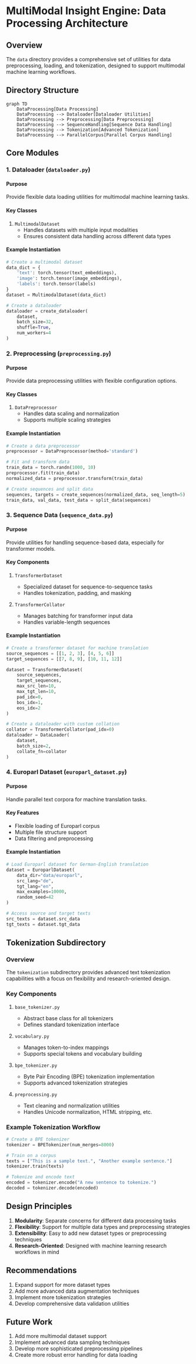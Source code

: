 # MultiModal Insight Engine: Data Processing Architecture

## Overview

The `data` directory provides a comprehensive set of utilities for data preprocessing, loading, and tokenization, designed to support multimodal machine learning workflows.

## Directory Structure

```mermaid
graph TD
    DataProcessing[Data Processing]
    DataProcessing --> Dataloader[Dataloader Utilities]
    DataProcessing --> Preprocessing[Data Preprocessing]
    DataProcessing --> SequenceHandling[Sequence Data Handling]
    DataProcessing --> Tokenization[Advanced Tokenization]
    DataProcessing --> ParallelCorpus[Parallel Corpus Handling]
```

## Core Modules

### 1. Dataloader (`dataloader.py`)

#### Purpose
Provide flexible data loading utilities for multimodal machine learning tasks.

#### Key Classes
1. `MultimodalDataset`
   - Handles datasets with multiple input modalities
   - Ensures consistent data handling across different data types

#### Example Instantiation
```python
# Create a multimodal dataset
data_dict = {
    'text': torch.tensor(text_embeddings),
    'image': torch.tensor(image_embeddings),
    'labels': torch.tensor(labels)
}
dataset = MultimodalDataset(data_dict)

# Create a dataloader
dataloader = create_dataloader(
    dataset,
    batch_size=32,
    shuffle=True,
    num_workers=4
)
```

### 2. Preprocessing (`preprocessing.py`)

#### Purpose
Provide data preprocessing utilities with flexible configuration options.

#### Key Classes
1. `DataPreprocessor`
   - Handles data scaling and normalization
   - Supports multiple scaling strategies

#### Example Instantiation
```python
# Create a data preprocessor
preprocessor = DataPreprocessor(method='standard')

# Fit and transform data
train_data = torch.randn(1000, 10)
preprocessor.fit(train_data)
normalized_data = preprocessor.transform(train_data)

# Create sequences and split data
sequences, targets = create_sequences(normalized_data, seq_length=5)
train_data, val_data, test_data = split_data(sequences)
```

### 3. Sequence Data (`sequence_data.py`)

#### Purpose
Provide utilities for handling sequence-based data, especially for transformer models.

#### Key Components
1. `TransformerDataset`
   - Specialized dataset for sequence-to-sequence tasks
   - Handles tokenization, padding, and masking

2. `TransformerCollator`
   - Manages batching for transformer input data
   - Handles variable-length sequences

#### Example Instantiation
```python
# Create a transformer dataset for machine translation
source_sequences = [[1, 2, 3], [4, 5, 6]]
target_sequences = [[7, 8, 9], [10, 11, 12]]

dataset = TransformerDataset(
    source_sequences, 
    target_sequences,
    max_src_len=10,
    max_tgt_len=10,
    pad_idx=0,
    bos_idx=1,
    eos_idx=2
)

# Create a dataloader with custom collation
collator = TransformerCollator(pad_idx=0)
dataloader = DataLoader(
    dataset, 
    batch_size=2, 
    collate_fn=collator
)
```

### 4. Europarl Dataset (`europarl_dataset.py`)

#### Purpose
Handle parallel text corpora for machine translation tasks.

#### Key Features
- Flexible loading of Europarl corpus
- Multiple file structure support
- Data filtering and preprocessing

#### Example Instantiation
```python
# Load Europarl dataset for German-English translation
dataset = EuroparlDataset(
    data_dir="data/europarl",
    src_lang="de",
    tgt_lang="en",
    max_examples=10000,
    random_seed=42
)

# Access source and target texts
src_texts = dataset.src_data
tgt_texts = dataset.tgt_data
```

## Tokenization Subdirectory

### Overview
The `tokenization` subdirectory provides advanced text tokenization capabilities with a focus on flexibility and research-oriented design.

### Key Components
1. `base_tokenizer.py`
   - Abstract base class for all tokenizers
   - Defines standard tokenization interface

2. `vocabulary.py`
   - Manages token-to-index mappings
   - Supports special tokens and vocabulary building

3. `bpe_tokenizer.py`
   - Byte Pair Encoding (BPE) tokenization implementation
   - Supports advanced tokenization strategies

4. `preprocessing.py`
   - Text cleaning and normalization utilities
   - Handles Unicode normalization, HTML stripping, etc.

### Example Tokenization Workflow
```python
# Create a BPE tokenizer
tokenizer = BPETokenizer(num_merges=8000)

# Train on a corpus
texts = ["This is a sample text.", "Another example sentence."]
tokenizer.train(texts)

# Tokenize and encode text
encoded = tokenizer.encode("A new sentence to tokenize.")
decoded = tokenizer.decode(encoded)
```

## Design Principles

1. **Modularity**: Separate concerns for different data processing tasks
2. **Flexibility**: Support for multiple data types and preprocessing strategies
3. **Extensibility**: Easy to add new dataset types or preprocessing techniques
4. **Research-Oriented**: Designed with machine learning research workflows in mind

## Recommendations

1. Expand support for more dataset types
2. Add more advanced data augmentation techniques
3. Implement more tokenization strategies
4. Develop comprehensive data validation utilities

## Future Work

1. Add more multimodal dataset support
2. Implement advanced data sampling techniques
3. Develop more sophisticated preprocessing pipelines
4. Create more robust error handling for data loading
